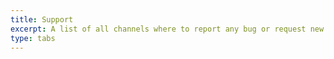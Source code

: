 ```yaml
---
title: Support
excerpt: A list of all channels where to report any bug or request new features.
type: tabs
---
```

